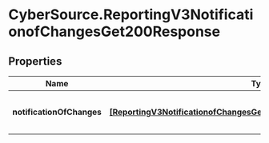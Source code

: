 # CyberSource.ReportingV3NotificationofChangesGet200Response

## Properties
Name | Type | Description | Notes
------------ | ------------- | ------------- | -------------
**notificationOfChanges** | [**[ReportingV3NotificationofChangesGet200ResponseNotificationOfChanges]**](ReportingV3NotificationofChangesGet200ResponseNotificationOfChanges.md) | List of Notification Of Change Info values | [optional] 


